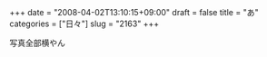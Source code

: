 +++
date = "2008-04-02T13:10:15+09:00"
draft = false
title = "あ"
categories = ["日々"]
slug = "2163"
+++

写真全部横やん
